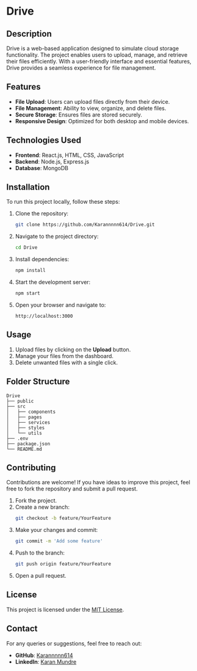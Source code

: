 # Drive

## Description
Drive is a web-based application designed to simulate cloud storage functionality. The project enables users to upload, manage, and retrieve their files efficiently. With a user-friendly interface and essential features, Drive provides a seamless experience for file management.

## Features
- **File Upload**: Users can upload files directly from their device.
- **File Management**: Ability to view, organize, and delete files.
- **Secure Storage**: Ensures files are stored securely.
- **Responsive Design**: Optimized for both desktop and mobile devices.

## Technologies Used
- **Frontend**: React.js, HTML, CSS, JavaScript
- **Backend**: Node.js, Express.js
- **Database**: MongoDB

## Installation
To run this project locally, follow these steps:

1. Clone the repository:
   ```bash
   git clone https://github.com/Karannnnn614/Drive.git
   ```
2. Navigate to the project directory:
   ```bash
   cd Drive
   ```
3. Install dependencies:
   ```bash
   npm install
   ```
4. Start the development server:
   ```bash
   npm start
   ```
5. Open your browser and navigate to:
   ```
   http://localhost:3000
   ```

## Usage
1. Upload files by clicking on the **Upload** button.
2. Manage your files from the dashboard.
3. Delete unwanted files with a single click.

## Folder Structure
```
Drive
├── public
├── src
│   ├── components
│   ├── pages
│   ├── services
│   ├── styles
│   └── utils
├── .env
├── package.json
└── README.md
```

## Contributing
Contributions are welcome! If you have ideas to improve this project, feel free to fork the repository and submit a pull request.

1. Fork the project.
2. Create a new branch:
   ```bash
   git checkout -b feature/YourFeature
   ```
3. Make your changes and commit:
   ```bash
   git commit -m 'Add some feature'
   ```
4. Push to the branch:
   ```bash
   git push origin feature/YourFeature
   ```
5. Open a pull request.

## License
This project is licensed under the [MIT License](LICENSE).

## Contact
For any queries or suggestions, feel free to reach out:
- **GitHub**: [Karannnnn614](https://github.com/Karannnnn614)
- **LinkedIn**: [Karan Mundre](https://www.linkedin.com/in/karannnnn614/)

